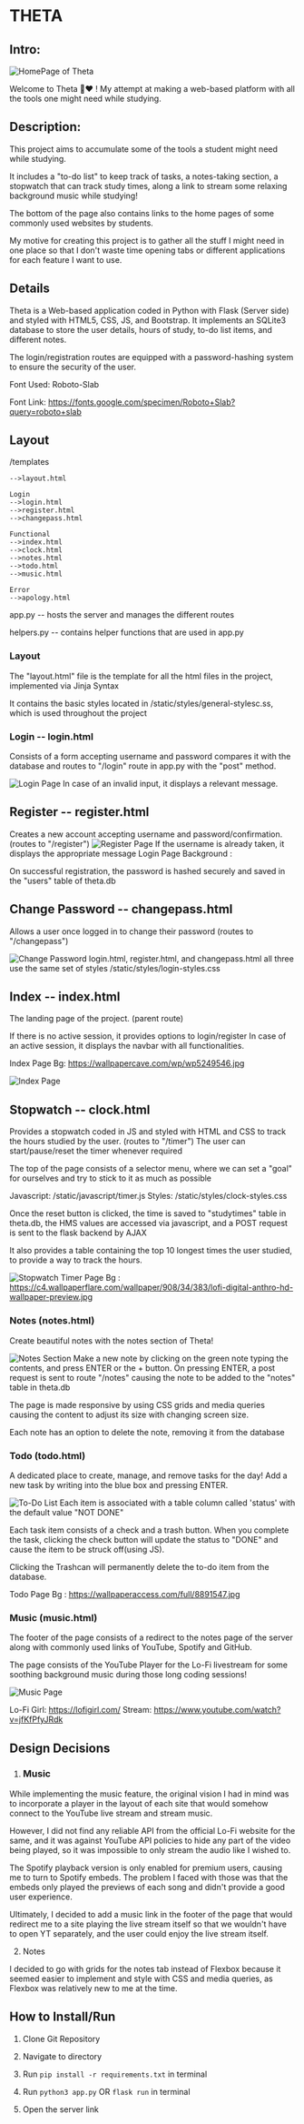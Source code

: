 # THETA

## Intro:
![HomePage of Theta](./static/readme-images/image-7.png)

Welcome to Theta 👋❤️ ! My attempt at making a web-based platform with all the tools one might need while studying.

## Description:
This project aims to accumulate some of the tools a student might need while studying.

It includes a "to-do list" to keep track of tasks, a notes-taking section, a stopwatch that can track study times, along a link to stream some relaxing background music while studying!

The bottom of the page also contains links to the home pages of some commonly used websites by students.

My motive for creating this project is to gather all the stuff I might need in one place so that I don't waste time opening tabs or different applications for each feature I want to use.

## Details
Theta is a Web-based application coded in Python with Flask (Server side) and styled with HTML5, CSS, JS, and Bootstrap. It implements an SQLite3 database to store the user details, hours of study, to-do list items, and different notes.

The login/registration routes are equipped with a password-hashing system to ensure the security of the user.

Font Used: Roboto-Slab

Font Link: https://fonts.google.com/specimen/Roboto+Slab?query=roboto+slab
## Layout
/templates

    -->layout.html

    Login
    -->login.html
    -->register.html
    -->changepass.html

    Functional
    -->index.html
    -->clock.html
    -->notes.html
    -->todo.html
    -->music.html

    Error
    -->apology.html

app.py -- hosts the server and manages the different routes

helpers.py -- contains helper functions that are used in app.py

### Layout
The "layout.html" file is the template for all the html files in the project, implemented via Jinja Syntax

It contains the basic styles located in /static/styles/general-stylesc.ss, which is used throughout the project


### Login -- login.html
Consists of a form accepting username and password compares it with the database and routes to "/login" route in app.py with the "post" method.

![Login Page](./static/readme-images/image-5.png)
 In case of an invalid input, it displays a relevant message.

## Register -- register.html

Creates a new account accepting username and password/confirmation.
(routes to "/register")
![Register Page](./static/readme-images/image-6.png)
If the username is already taken, it displays the appropriate message
Login Page Background :

On successful registration, the password is hashed securely and saved in the "users" table of theta.db

## Change Password -- changepass.html
Allows a user once logged in to change their password (routes to "/changepass")

![Change Password](./static/readme-images/image-4.png)
login.html, register.html, and changepass.html all three use the same set of styles /static/styles/login-styles.css

## Index -- index.html
The landing page of the project. (parent route)

If there is no active session, it provides options to login/register
In case of an active session, it displays the navbar with all functionalities.

Index Page Bg: https://wallpapercave.com/wp/wp5249546.jpg

![Index Page](./static/readme-images/image.png)
## Stopwatch -- clock.html
Provides a stopwatch coded in JS and styled with HTML and CSS to track the hours studied by the user. (routes to "/timer")
The user can start/pause/reset the timer whenever required

The top of the page consists of a selector menu, where we can set a "goal" for ourselves and try to stick to it as much as possible

Javascript: /static/javascript/timer.js
Styles: /static/styles/clock-styles.css

Once the reset button is clicked, the time is saved to "studytimes" table in theta.db, the HMS values are accessed via javascript, and a POST request is sent to the flask backend by AJAX

It also provides a table containing the top 10 longest times the user studied, to provide a way to track the hours.

![Stopwatch](./static/readme-images/image-1.png)
Timer Page Bg :
https://c4.wallpaperflare.com/wallpaper/908/34/383/lofi-digital-anthro-hd-wallpaper-preview.jpg


### Notes (notes.html)
Create beautiful notes with the notes section of Theta!

![Notes Section](./static/readme-images/image-2.png)
Make a new note by clicking on the green note typing the contents, and press ENTER or the + button.
On pressing ENTER, a post request is sent to route "/notes" causing the note to be added to the "notes" table in theta.db

The page is made responsive by using CSS grids and media queries causing the content to adjust its size with changing screen size.

Each note has an option to delete the note, removing it from the database


### Todo (todo.html)
A dedicated place to create, manage, and remove tasks for the day!
Add a new task by writing into the blue box and pressing ENTER.

![To-Do List](./static/readme-images/image-3.png)
Each item is associated with a table column called 'status' with the default value "NOT DONE"

Each task item consists of a check and a trash button. When you complete the task, clicking the check button will update the status to "DONE" and cause the item to be struck off(using JS).

Clicking the Trashcan will permanently delete the to-do item from the database.

Todo Page Bg : https://wallpaperaccess.com/full/8891547.jpg


### Music (music.html)
The footer of the page consists of a redirect to the notes page of the server along with commonly used links of YouTube, Spotify and GitHub.

The page consists of the YouTube Player for the Lo-Fi livestream for some soothing background music during those long coding sessions!

![Music Page](./static/readme-images/lofi-img.png)

Lo-Fi Girl: https://lofigirl.com/
Stream: https://www.youtube.com/watch?v=jfKfPfyJRdk

## Design Decisions
1) ### Music
While implementing the music feature, the original vision I had in mind was to incorporate a player in the layout of each site that would somehow connect to the YouTube live stream and stream music.

However, I did not find any reliable API from the official Lo-Fi website for the same, and it was against YouTube API policies to hide any part of the video being played, so it was impossible to only stream the audio like I wished to.

The Spotify playback version is only enabled for premium users, causing me to turn to Spotify embeds. The problem I faced with those was that the embeds only played the previews of each song and didn't provide a good user experience.

Ultimately, I decided to add a music link in the footer of the page that would redirect me to a site playing the live stream itself so that we wouldn't have to open YT separately, and the user could enjoy the live stream itself.

2) Notes

I decided to go with grids for the notes tab instead of Flexbox because it seemed easier to implement and style with CSS and media queries, as Flexbox was relatively new to me at the time.

## How to Install/Run

1) Clone Git Repository

2) Navigate to directory

3) Run <code>pip install -r requirements.txt</code> in terminal

4) Run <code>python3 app.py</code> OR <code>flask run</code>
in terminal

5) Open the server link
